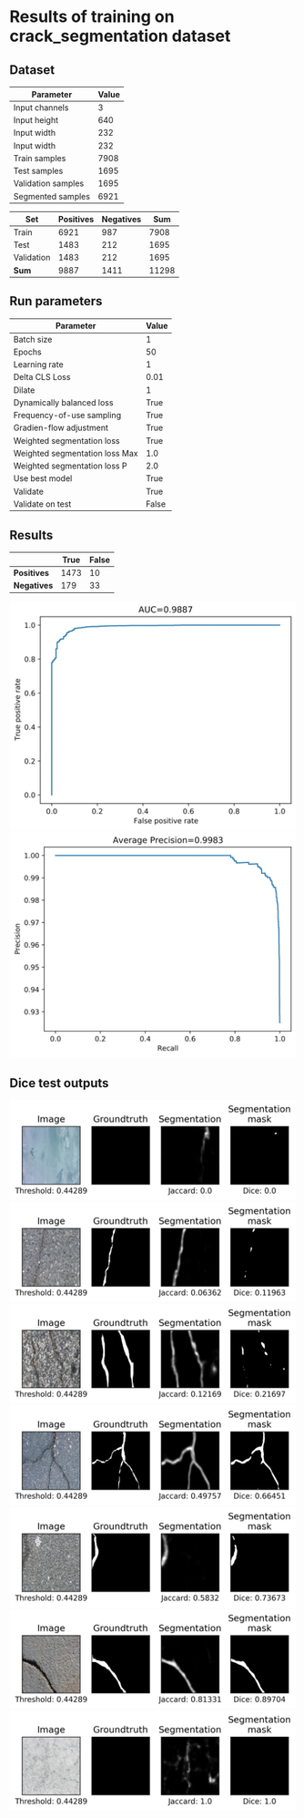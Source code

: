 # Results of training on crack_segmentation dataset

## Dataset

| Parameter         | Value       |
| -----------       | ----------- |
| Input channels    | 3           |
| Input height      | 640         |
| Input width       | 232         |
| Input width       | 232         |
| Train samples     | 7908        |
| Test samples      | 1695        |
| Validation samples| 1695        |
| Segmented samples | 6921        |


| Set         | Positives   | Negatives   |  Sum        |
| ----------- | ----------- | ----------- | ----------- |
| Train       | 6921        | 987         | 7908        |
| Test        | 1483        | 212         | 1695        |
| Validation  | 1483        | 212         | 1695        |
| **Sum**     | 9887        | 1411        | 11298       |

## Run parameters
| Parameter                      | Value       |
| -----------                    | ----------- |
| Batch size                     | 1           |
| Epochs                         | 50          |
| Learning rate                  | 1           |
| Delta CLS Loss                 | 0.01        |
| Dilate                         | 1           |
| Dynamically balanced loss      | True        |
| Frequency-of-use sampling      | True        |
| Gradien-flow adjustment        | True        |
| Weighted segmentation loss     | True        |
| Weighted segmentation loss Max | 1.0         |
| Weighted segmentation loss P   | 2.0         |
| Use best model                 | True        |
| Validate                       | True        |
| Validate on test               | False       |


## Results

|                  | True        | False       |
| -----------      | ----------- | ----------- |
| **Positives**    | 1473        | 10          |
| **Negatives**    | 179         | 33          |


![AUC](./ROC.jpg)
![Ap](./precision-recall.jpg)

## Dice test outputs

![test_output](dices\0.0_dice_113.png)
![test_output](dices\0.12_dice_2523.png)
![test_output](dices\0.217_dice_2267.png)
![test_output](dices\0.665_dice_2484.png)
![test_output](dices\0.737_dice_1962.png)
![test_output](dices\0.897_dice_2368.png)
![test_output](dices\1.0_dice_165.png)